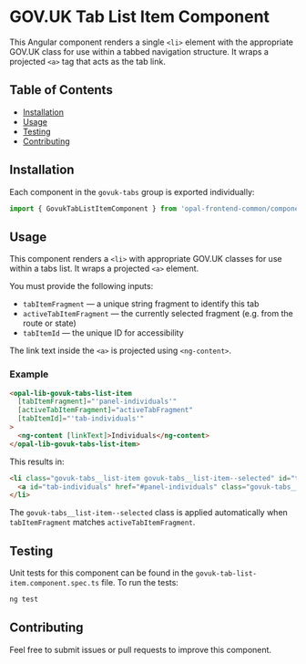# GOV.UK Tab List Item Component

This Angular component renders a single `<li>` element with the appropriate GOV.UK class for use within a tabbed navigation structure. It wraps a projected `<a>` tag that acts as the tab link.

## Table of Contents

- [Installation](#installation)
- [Usage](#usage)
- [Testing](#testing)
- [Contributing](#contributing)

## Installation

Each component in the `govuk-tabs` group is exported individually:

```typescript
import { GovukTabListItemComponent } from 'opal-frontend-common/components/govuk/govuk-tabs/govuk-tab-list-item';
```

## Usage

This component renders a `<li>` with appropriate GOV.UK classes for use within a tabs list. It wraps a projected `<a>` element.

You must provide the following inputs:

- `tabItemFragment` — a unique string fragment to identify this tab
- `activeTabItemFragment` — the currently selected fragment (e.g. from the route or state)
- `tabItemId` — the unique ID for accessibility

The link text inside the `<a>` is projected using `<ng-content>`.

### Example

```html
<opal-lib-govuk-tabs-list-item
  [tabItemFragment]="'panel-individuals'"
  [activeTabItemFragment]="activeTabFragment"
  [tabItemId]="'tab-individuals'"
>
  <ng-content [linkText]>Individuals</ng-content>
</opal-lib-govuk-tabs-list-item>
```

This results in:

```html
<li class="govuk-tabs__list-item govuk-tabs__list-item--selected" id="tab-individuals">
  <a id="tab-individuals" href="#panel-individuals" class="govuk-tabs__tab">Individuals</a>
</li>
```

The `govuk-tabs__list-item--selected` class is applied automatically when `tabItemFragment` matches `activeTabItemFragment`.

## Testing

Unit tests for this component can be found in the `govuk-tab-list-item.component.spec.ts` file. To run the tests:

```bash
ng test
```

## Contributing

Feel free to submit issues or pull requests to improve this component.
